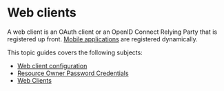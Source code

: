 # Web clients

A web client is an OAuth client or an OpenID Connect Relying Party that is registered up front. [Mobile applications](../mobile-apps/index.md) are registered
dynamically.

This topic guides covers the following subjects:

* [Web client configuration](web-client-configuration.md)
* [Resource Owner Password Credentials](resource-owner-password-credentials.md)
* [Web Clients](web-client-migration.md)
